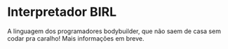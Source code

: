 # Interpretador BIRL

A linguagem dos programadores bodybuilder, que não saem de casa sem codar pra
caralho! Mais informações em breve.